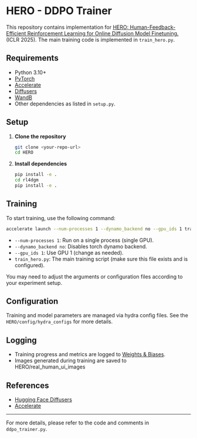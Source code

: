 # HERO - DDPO Trainer

This repository contains implementation for [HERO: Human-Feedback-Efficient Reinforcement Learning for Online Diffusion Model Finetuning.](https://hero-dm.github.io/) (ICLR 2025).
The main training code is implemented in `train_hero.py`.

## Requirements

- Python 3.10+
- [PyTorch](https://pytorch.org/)
- [Accelerate](https://github.com/huggingface/accelerate)
- [Diffusers](https://github.com/huggingface/diffusers)
- [WandB](https://wandb.ai/)
- Other dependencies as listed in `setup.py`.

## Setup

1. **Clone the repository**

   ```sh
   git clone <your-repo-url>
   cd HERO
   ```

2. **Install dependencies**

   ```sh
   pip install -e .
   cd rl4dgm
   pip install -e .
   ```


## Training

To start training, use the following command:

```sh
accelerate launch --num-processes 1 --dynamo_backend no --gpu_ids 1 train_hero.py
```

- `--num-processes 1`: Run on a single process (single GPU).
- `--dynamo_backend no`: Disables torch dynamo backend.
- `--gpu_ids 1`: Use GPU 1 (change as needed).
- `train_hero.py`: The main training script (make sure this file exists and is configured).

You may need to adjust the arguments or configuration files according to your experiment setup.

## Configuration

Training and model parameters are managed via hydra config files. See the `HERO/config/hydra_configs` for more details.

## Logging

- Training progress and metrics are logged to [Weights & Biases](https://wandb.ai/).
- Images generated during training are saved to HERO/real_human_ui_images

## References

- [Hugging Face Diffusers](https://github.com/huggingface/diffusers)
- [Accelerate](https://github.com/huggingface/accelerate)

---
For more details, please refer to the code and comments in `ddpo_trainer.py`.
